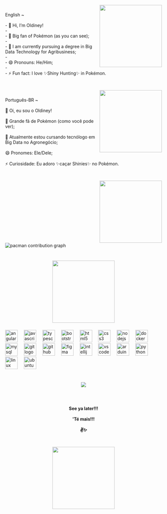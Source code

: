 <br clear="both">

<img align="right" height="200" src="https://media.tenor.com/E0mTBIZCaFsAAAAm/mini-impact-miniimpact.webp"  />

###

<p align="left">English ~<br><br>- 👋 Hi, I’m Oldiney!<br>- <br>- 👀 Big fan of Pokémon (as you can see);<br>- <br>- 🌱 I am currently pursuing a degree in Big Data Technology for Agribusiness;<br>- <br>- 😄 Pronouns: He/Him;<br>- <br>- ⚡ Fun fact: I love ✨Shiny Hunting✨ in Pokémon.</p>

###

<br clear="both">

<img align="right" height="200" src="https://media.tenor.com/7cT0hbq72tEAAAAj/mini-impact-miniimpact.gif"  />

###

<p align="left">Português-BR ~ <br><br>👋 Oi, eu sou o Oldiney!<br><br>👀 Grande fã de Pokémon (como você pode ver);<br><br>🌱 Atualmente estou cursando tecnólogo em Big Data no Agronegócio;<br><br>😄 Pronomes: Ele/Dele;<br><br>⚡ Curiosidade: Eu adoro ✨caçar Shinies✨ no Pokémon.</p>

###

<br clear="both">

<img align="right" height="200" src="https://media.tenor.com/XnHOWYiwZEsAAAAm/mini-impact-miniimpact.webp"  />

###

<br clear="both">

<picture>
  <source media="(prefers-color-scheme: dark)" srcset="https://raw.githubusercontent.com/kkkjjjj/kkkjjjj/output/pacman-contribution-graph-dark.svg">
  <source media="(prefers-color-scheme: light)" srcset="https://raw.githubusercontent.com/kkkjjjj/kkkjjjj/output/pacman-contribution-graph.svg">
  <img alt="pacman contribution graph" src="https://raw.githubusercontent.com/kkkjjjj/kkkjjjj/output/pacman-contribution-graph.svg">
</picture>

###

<br clear="both">

<div align="center">
  <img height="200" src="https://media1.tenor.com/m/X8AbuiTSKUMAAAAd/pokemon-paldea.gif"  />
</div>

###

<div align="left">
  <img src="https://cdn.simpleicons.org/angular/DD0031" height="40" alt="angularjs logo"  />
  <img width="12" />
  <img src="https://cdn.jsdelivr.net/gh/devicons/devicon/icons/javascript/javascript-original.svg" height="40" alt="javascript logo"  />
  <img width="12" />
  <img src="https://cdn.jsdelivr.net/gh/devicons/devicon/icons/typescript/typescript-original.svg" height="40" alt="typescript logo"  />
  <img width="12" />
  <img src="https://cdn.jsdelivr.net/gh/devicons/devicon/icons/bootstrap/bootstrap-original.svg" height="40" alt="bootstrap logo"  />
  <img width="12" />
  <img src="https://cdn.jsdelivr.net/gh/devicons/devicon/icons/html5/html5-original.svg" height="40" alt="html5 logo"  />
  <img width="12" />
  <img src="https://cdn.jsdelivr.net/gh/devicons/devicon/icons/css3/css3-original.svg" height="40" alt="css3 logo"  />
  <img width="12" />
  <img src="https://cdn.jsdelivr.net/gh/devicons/devicon/icons/nodejs/nodejs-original.svg" height="40" alt="nodejs logo"  />
  <img width="12" />
  <img src="https://cdn.jsdelivr.net/gh/devicons/devicon/icons/docker/docker-original.svg" height="40" alt="docker logo"  />
  <img width="12" />
  <img src="https://cdn.jsdelivr.net/gh/devicons/devicon/icons/mysql/mysql-original.svg" height="40" alt="mysql logo"  />
  <img width="12" />
  <img src="https://cdn.jsdelivr.net/gh/devicons/devicon/icons/git/git-original.svg" height="40" alt="git logo"  />
  <img width="12" />
  <img src="https://cdn.jsdelivr.net/gh/devicons/devicon/icons/github/github-original.svg" height="40" alt="github logo"  />
  <img width="12" />
  <img src="https://cdn.jsdelivr.net/gh/devicons/devicon/icons/figma/figma-original.svg" height="40" alt="figma logo"  />
  <img width="12" />
  <img src="https://cdn.jsdelivr.net/gh/devicons/devicon/icons/intellij/intellij-original.svg" height="40" alt="intellij logo"  />
  <img width="12" />
  <img src="https://cdn.jsdelivr.net/gh/devicons/devicon/icons/vscode/vscode-original.svg" height="40" alt="vscode logo"  />
  <img width="12" />
  <img src="https://cdn.jsdelivr.net/gh/devicons/devicon/icons/arduino/arduino-original.svg" height="40" alt="arduino logo"  />
  <img width="12" />
  <img src="https://cdn.jsdelivr.net/gh/devicons/devicon/icons/python/python-original.svg" height="40" alt="python logo"  />
  <img width="12" />
  <img src="https://cdn.jsdelivr.net/gh/devicons/devicon/icons/linux/linux-original.svg" height="40" alt="linux logo"  />
  <img width="12" />
  <img src="https://cdn.simpleicons.org/ubuntu/E95420" height="40" alt="ubuntu logo"  />
</div>

###

<br clear="both">

<div align="center">
  <img src="https://profile-counter.glitch.me/kkkjjjj/count.svg?"  />
</div>

###

<br clear="both">

<h4 align="center">See ya later!!!<br><br>'Té mais!!!<br><br>✌✨</h4>

###

<br clear="both">

<div align="center">
  <img height="200" src="https://i.gifer.com/6Vww.gif"  />
</div>

###